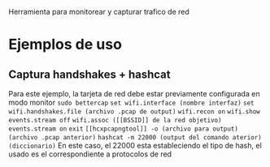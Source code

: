 Herramienta para monitorear y capturar trafico de red

# Ejemplos de uso
## Captura handshakes + hashcat
Para este ejemplo, la tarjeta de red debe estar previamente configurada en modo monitor
`sudo bettercap`
`set wifi.interface (nombre interfaz)`
`set wifi.handshakes.file (archivo .pcap de output)`
`wifi.recon on`
`wifi.show`
`events.stream off`
`wifi.assoc ([[BSSID]] de la red objetivo)`
`events.stream on`
`exit`
`[[hcxpcapngtool]] -o (archivo para output) (archivo .pcap anterior)` 
`hashcat -m 22000 (output del comando aterior) (diccionario)`
En este caso, el 22000 esta estableciendo el tipo de hash, el usado es el correspondiente a protocolos de red